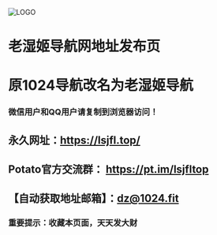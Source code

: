 ![LOGO](https://lsjfl.top/zb_users/upload/2019/09/201909251569421749543190.png)


# 老湿姬导航网地址发布页
# 原1024导航改名为老湿姬导航
### 微信用户和QQ用户请复制到浏览器访问！


## 永久网址：https://lsjfl.top/

## Potato官方交流群： https://pt.im/lsjfltop
## 【自动获取地址邮箱】：dz@1024.fit


### 重要提示：收藏本页面，天天发大财
